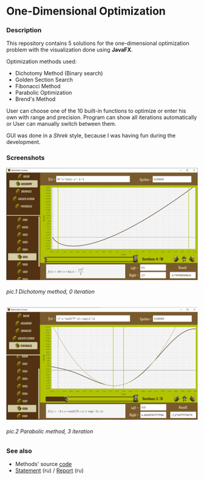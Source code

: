# One-Dimensional Optimization

### Description

This repository contains 5 solutions for the one-dimensional optimization problem with the visualization done using **JavaFX**. 

Optimization methods used:

- Dichotomy Method (Binary search)
- Golden Section Search
- Fibonacci Method
- Parabolic Optimization
- Brend's Method

User can choose one of the 10 built-in functions to optimize or enter his own with range and precision. Program can show all iterations automatically or User can manually switch between them.

GUI was done in a *Shrek* style, because I was having fun during the development.

### Screenshots

![image-20210330192648176](https://github.com/Mr3zee/ITMO-Optimization-Methods-LAB1-2021/blob/master/docs/images/readme1.png)

###### pic.1 Dichotomy method, 0 iteration

![image-20210330192733173](https://github.com/Mr3zee/ITMO-Optimization-Methods-LAB1-2021/blob/master/docs/images/readme2.png)

###### pic.2 Parabolic method, 3 iteration

### See also

- Methods' source [code](https://github.com/Mr3zee/ITMO-Optimization-Methods-LAB1-2021/blob/master/src/main/java/algo/Optimization.java)
- [Statement](https://github.com/Mr3zee/ITMO-Optimization-Methods-LAB1-2021/blob/master/docs/Statement.pdf) (ru) / [Report](https://github.com/Mr3zee/ITMO-Optimization-Methods-LAB1-2021/blob/master/docs/Result.pdf) (ru)